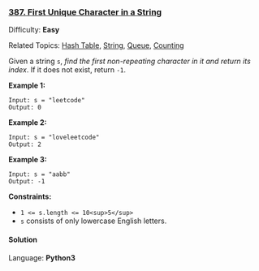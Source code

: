### [387\. First Unique Character in a String](https://leetcode.com/problems/first-unique-character-in-a-string/)

Difficulty: **Easy**  

Related Topics: [Hash Table](https://leetcode.com/tag/hash-table/), [String](https://leetcode.com/tag/string/), [Queue](https://leetcode.com/tag/queue/), [Counting](https://leetcode.com/tag/counting/)


Given a string `s`, _find the first non-repeating character in it and return its index_. If it does not exist, return `-1`.

**Example 1:**

```
Input: s = "leetcode"
Output: 0
```

**Example 2:**

```
Input: s = "loveleetcode"
Output: 2
```

**Example 3:**

```
Input: s = "aabb"
Output: -1
```

**Constraints:**

*   `1 <= s.length <= 10<sup>5</sup>`
*   `s` consists of only lowercase English letters.


#### Solution

Language: **Python3**

